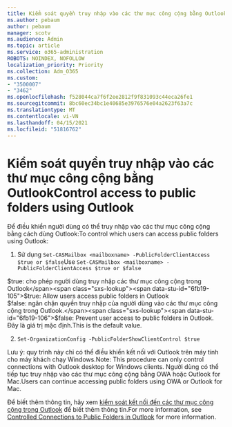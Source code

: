```yaml
---
title: Kiểm soát quyền truy nhập vào các thư mục công cộng bằng Outlook
ms.author: pebaum
author: pebaum
manager: scotv
ms.audience: Admin
ms.topic: article
ms.service: o365-administration
ROBOTS: NOINDEX, NOFOLLOW
localization_priority: Priority
ms.collection: Adm_O365
ms.custom:
- "3500007"
- "3462"
ms.openlocfilehash: f528044ca7f6f2ee2812f9f831093c44eca26fe1
ms.sourcegitcommit: 8bc60ec34bc1e40685e3976576e04a2623f63a7c
ms.translationtype: MT
ms.contentlocale: vi-VN
ms.lasthandoff: 04/15/2021
ms.locfileid: "51816762"
---
```

# <a name="control-access-to-public-folders-using-outlook"></a><span data-ttu-id="6fb19-102">Kiểm soát quyền truy nhập vào các thư mục công cộng bằng Outlook</span><span class="sxs-lookup"><span data-stu-id="6fb19-102">Control access to public folders using Outlook</span></span>

<span data-ttu-id="6fb19-103">Để điều khiển người dùng có thể truy nhập vào các thư mục công cộng bằng cách dùng Outlook:</span><span class="sxs-lookup"><span data-stu-id="6fb19-103">To control which users can access public folders using Outlook:</span></span>

1. <span data-ttu-id="6fb19-104">Sử dụng `Set-CASMailbox <mailboxname> -PublicFolderClientAccess $true or $false`</span><span class="sxs-lookup"><span data-stu-id="6fb19-104">Use `Set-CASMailbox <mailboxname> -PublicFolderClientAccess $true or $false`</span></span>

<span data-ttu-id="6fb19-105">$true: cho phép người dùng truy nhập các thư mục công cộng trong Outlook</span><span class="sxs-lookup"><span data-stu-id="6fb19-105">$true: Allow users access public folders in Outlook</span></span>  
<span data-ttu-id="6fb19-106">$false: ngăn chặn quyền truy nhập của người dùng vào các thư mục công cộng trong Outlook.</span><span class="sxs-lookup"><span data-stu-id="6fb19-106">$false: Prevent user access to public folders in Outlook.</span></span> <span data-ttu-id="6fb19-107">Đây là giá trị mặc định.</span><span class="sxs-lookup"><span data-stu-id="6fb19-107">This is the default value.</span></span>  

2. `Set-OrganizationConfig -PublicFolderShowClientControl $true`

<span data-ttu-id="6fb19-108">Lưu ý: quy trình này chỉ có thể điều khiển kết nối với Outlook trên máy tính cho máy khách chạy Windows.</span><span class="sxs-lookup"><span data-stu-id="6fb19-108">Note: This procedure can only control connections with Outlook desktop for Windows clients.</span></span> <span data-ttu-id="6fb19-109">Người dùng có thể tiếp tục truy nhập vào các thư mục công cộng bằng OWA hoặc Outlook for Mac.</span><span class="sxs-lookup"><span data-stu-id="6fb19-109">Users can continue accessing public folders using OWA or Outlook for Mac.</span></span>

<span data-ttu-id="6fb19-110">Để biết thêm thông tin, hãy xem [kiểm soát kết nối đến các thư mục công cộng trong Outlook](https://aka.ms/controlpf) để biết thêm thông tin.</span><span class="sxs-lookup"><span data-stu-id="6fb19-110">For more information, see [Controlled Connections to Public Folders in Outlook](https://aka.ms/controlpf) for more information.</span></span>
